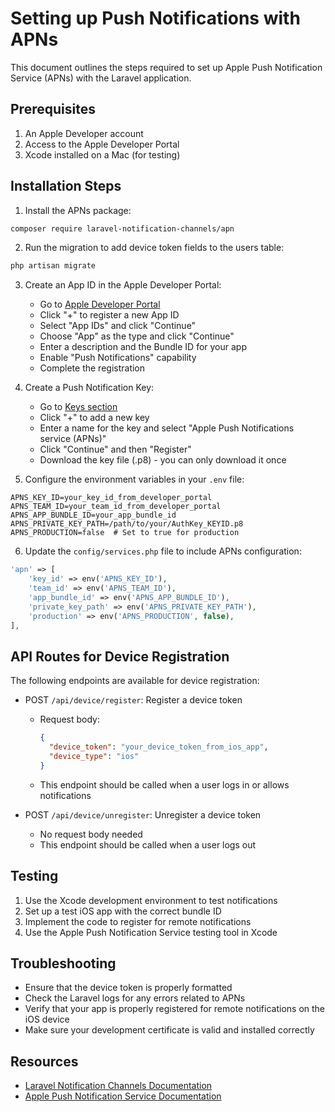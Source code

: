 # Setting up Push Notifications with APNs

This document outlines the steps required to set up Apple Push Notification Service (APNs) with the Laravel application.

## Prerequisites

1. An Apple Developer account
2. Access to the Apple Developer Portal
3. Xcode installed on a Mac (for testing)

## Installation Steps

1. Install the APNs package:

```bash
composer require laravel-notification-channels/apn
```

2. Run the migration to add device token fields to the users table:

```bash
php artisan migrate
```

3. Create an App ID in the Apple Developer Portal:
   - Go to [Apple Developer Portal](https://developer.apple.com/account/resources/identifiers/list)
   - Click "+" to register a new App ID
   - Select "App IDs" and click "Continue"
   - Choose "App" as the type and click "Continue"
   - Enter a description and the Bundle ID for your app
   - Enable "Push Notifications" capability
   - Complete the registration

4. Create a Push Notification Key:
   - Go to [Keys section](https://developer.apple.com/account/resources/authkeys/list)
   - Click "+" to add a new key
   - Enter a name for the key and select "Apple Push Notifications service (APNs)"
   - Click "Continue" and then "Register"
   - Download the key file (.p8) - you can only download it once

5. Configure the environment variables in your `.env` file:

```
APNS_KEY_ID=your_key_id_from_developer_portal
APNS_TEAM_ID=your_team_id_from_developer_portal
APNS_APP_BUNDLE_ID=your_app_bundle_id
APNS_PRIVATE_KEY_PATH=/path/to/your/AuthKey_KEYID.p8
APNS_PRODUCTION=false  # Set to true for production
```

6. Update the `config/services.php` file to include APNs configuration:

```php
'apn' => [
    'key_id' => env('APNS_KEY_ID'),
    'team_id' => env('APNS_TEAM_ID'),
    'app_bundle_id' => env('APNS_APP_BUNDLE_ID'),
    'private_key_path' => env('APNS_PRIVATE_KEY_PATH'),
    'production' => env('APNS_PRODUCTION', false),
],
```

## API Routes for Device Registration

The following endpoints are available for device registration:

- POST `/api/device/register`: Register a device token
  - Request body: 
    ```json
    {
      "device_token": "your_device_token_from_ios_app",
      "device_type": "ios"
    }
    ```
  - This endpoint should be called when a user logs in or allows notifications

- POST `/api/device/unregister`: Unregister a device token
  - No request body needed
  - This endpoint should be called when a user logs out

## Testing

1. Use the Xcode development environment to test notifications
2. Set up a test iOS app with the correct bundle ID
3. Implement the code to register for remote notifications
4. Use the Apple Push Notification Service testing tool in Xcode

## Troubleshooting

- Ensure that the device token is properly formatted
- Check the Laravel logs for any errors related to APNs
- Verify that your app is properly registered for remote notifications on the iOS device
- Make sure your development certificate is valid and installed correctly

## Resources

- [Laravel Notification Channels Documentation](https://laravel-notification-channels.com/apn/)
- [Apple Push Notification Service Documentation](https://developer.apple.com/documentation/usernotifications)